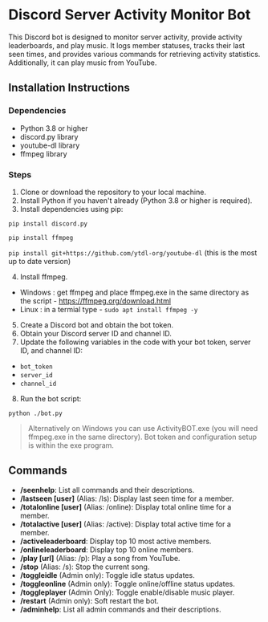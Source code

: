# Discord Server Activity Monitor Bot

This Discord bot is designed to monitor server activity, provide activity leaderboards, and play music. It logs member statuses, tracks their last seen times, and provides various commands for retrieving activity statistics. Additionally, it can play music from YouTube.

## Installation Instructions
### Dependencies
- Python 3.8 or higher
- discord.py library
- youtube-dl library
- ffmpeg library

### Steps
1. Clone or download the repository to your local machine.
2. Install Python if you haven't already (Python 3.8 or higher is required).
3. Install dependencies using pip:

`pip install discord.py`

`pip install ffmpeg`

`pip install git+https://github.com/ytdl-org/youtube-dl` (this is the most up to date version)

4. Install ffmpeg.
- Windows : get ffmpeg and place ffmpeg.exe in the same directory as the script - https://ffmpeg.org/download.html
- Linux : in a termial type - `sudo apt install ffmpeg -y`

5. Create a Discord bot and obtain the bot token.
6. Obtain your Discord server ID and channel ID.
7. Update the following variables in the code with your bot token, server ID, and channel ID:
- `bot_token`
- `server_id`
- `channel_id`
8. Run the bot script:

`python ./bot.py`

> Alternatively on Windows you can use ActivityBOT.exe (you will need ffmpeg.exe in the same directory). Bot token and configuration setup is within the exe program.

## Commands
- **/seenhelp**: List all commands and their descriptions.
- **/lastseen [user]** (Alias: /ls): Display last seen time for a member.
- **/totalonline [user]** (Alias: /online): Display total online time for a member.
- **/totalactive [user]** (Alias: /active): Display total active time for a member.
- **/activeleaderboard**: Display top 10 most active members.
- **/onlineleaderboard**: Display top 10 online members.
- **/play [url]** (Alias: /p): Play a song from YouTube.
- **/stop** (Alias: /s): Stop the current song.
- **/toggleidle** (Admin only): Toggle idle status updates.
- **/toggleonline** (Admin only): Toggle online/offline status updates.
- **/toggleplayer** (Admin Only): Toggle enable/disable music player.
- **/restart** (Admin only): Soft restart the bot.
- **/adminhelp**: List all admin commands and their descriptions.
